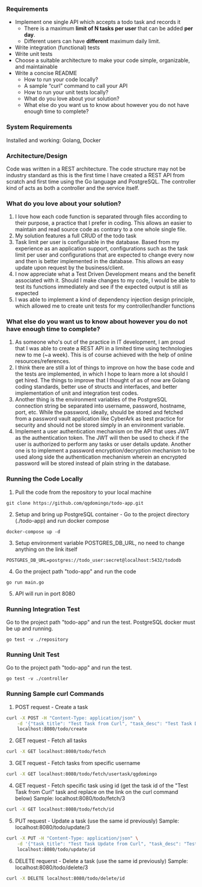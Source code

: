 ### Requirements

- Implement one single API which accepts a todo task and records it
  - There is a maximum **limit of N tasks per user** that can be added **per day**.
  - Different users can have **different** maximum daily limit.
- Write integration (functional) tests
- Write unit tests
- Choose a suitable architecture to make your code simple, organizable, and maintainable
- Write a concise README
  - How to run your code locally?
  - A sample “curl” command to call your API
  - How to run your unit tests locally?
  - What do you love about your solution?
  - What else do you want us to know about however you do not have enough time to complete?

### System Requirements
Installed and working: Golang, Docker

### Architecture/Design
Code was written in a REST architecture. The code structure may not be industry standard as this is the first time I have created a REST API from scratch and first time using the Go language and PostgreSQL. The controller kind of acts as both a controller and the service itself.

### What do you love about your solution?
1. I love how each code function is separated through files according to their purpose, a practice that I prefer in coding. This allows an easier to maintain and read source code as contrary to a one whole single file. 
2. My solution features a full CRUD of the todo task
3. Task limit per user is configurable in the database. Based from my experience as an application support, configurations such as the task limit per user and configurations that are expected to change every now and then is better implemented in the database. This allows an easy update upon request by the business/client.
4. I now appreciate what a Test Driven Development means and the benefit associated with it. Should I make changes to my code, I would be able to test its functions immediately and see if the expected output is still as expected
5. I was able to implement a kind of dependency injection design principle, which allowed me to create unit tests for my controller/handler functions

### What else do you want us to know about however you do not have enough time to complete?
1. As someone who's out of the practice in IT development, I am proud that I was able to create a REST API in a limited time using technologies new to me (~a week). This is of course achieved with the help of online resources/references. 
3. I think there are still a lot of things to improve on how the base code and the tests are implemented, in which I hope to learn more a lot should I get hired. The things to improve that I thought of as of now are Golang coding standards, better use of structs and interfaces, and better implementation of unit and integration test codes.
4. Another thing is the environment variables of the PostgreSQL connection string be separated into username, password, hostname, port, etc. While the password, ideally, should be stored and fetched from a password vault application like CyberArk as best practice for security and should not be stored simply in an environment variable.
5. Implement a user authentication mechanism on the API that uses JWT as the authentication token. The JWT will then be used to check if the user is authorized to perform any tasks or user details update. Another one is to implement a password encryption/decryption mechanism to be used along side the authentication mechanism wherein an encrypted password will be stored instead of plain string in the database.

### Running the Code Locally
1. Pull the code from the repository to your local machine
```
git clone https://github.com/qgdomingo/todo-app.git
```
2. Setup and bring up PostgreSQL container - Go to the project directory (./todo-app) and run docker compose 
```
docker-compose up -d
```
3. Setup environment variable POSTGRES_DB_URL, no need to change anything on the link itself
```
POSTGRES_DB_URL=postgres://todo_user:secret@localhost:5432/tododb
```
4. Go the project path "todo-app" and run the code
```
go run main.go
```
5. API will run in port 8080

### Running Integration Test
Go to the project path "todo-app" and run the test. PostgreSQL docker must be up and running.
```
go test -v ./repository
```

### Running Unit Test
Go to the project path "todo-app" and run the test.
```
go test -v ./controller
```

### Running Sample curl Commands
1. POST request - Create a task
```bash
curl -X POST -H "Content-Type: application/json" \
    -d '{"task_title": "Test Task from Curl", "task_desc": "Test Task Description from Curl", "created_by": "qgdomingo"}' \
    localhost:8080/todo/create
```
2. GET request - Fetch all tasks 
```bash
curl -X GET localhost:8080/todo/fetch
```
3. GET request - Fetch tasks from specific username 
```bash
curl -X GET localhost:8080/todo/fetch/usertask/qgdomingo
```
4. GET request - Fetch specific task using id (get the task id of the "Test Task from Curl" task and replace on the link on the curl command below)
Sample: localhost:8080/todo/fetch/3
```bash
curl -X GET localhost:8080/todo/fetch/id
```
5. PUT request - Update a task (use the same id previously)
Sample: localhost:8080/todo/update/3
```bash
curl -X PUT -H "Content-Type: application/json" \
    -d '{"task_title": "Test Task Update from Curl", "task_desc": "Test Task Description Update from Curl", "created_by": "qgdomingo"}' \
    localhost:8080/todo/update/id
```
6. DELETE requerst - Delete a task (use the same id previously)
Sample: localhost:8080/todo/delete/3
```bash
curl -X DELETE localhost:8080/todo/delete/id
```

